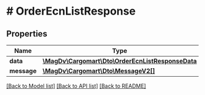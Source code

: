 # # OrderEcnListResponse

## Properties

Name | Type | Description | Notes
------------ | ------------- | ------------- | -------------
**data** | [**\MagDv\Cargomart\Dto\OrderEcnListResponseData**](.md) |  |
**message** | [**\MagDv\Cargomart\Dto\MessageV2[]**](MessageV2.md) |  | [optional]

[[Back to Model list]](../../README.md#models) [[Back to API list]](../../README.md#endpoints) [[Back to README]](../../README.md)
